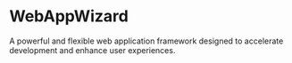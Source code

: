 # WebAppWizard
 A powerful and flexible web application framework designed to accelerate development and enhance user experiences.
